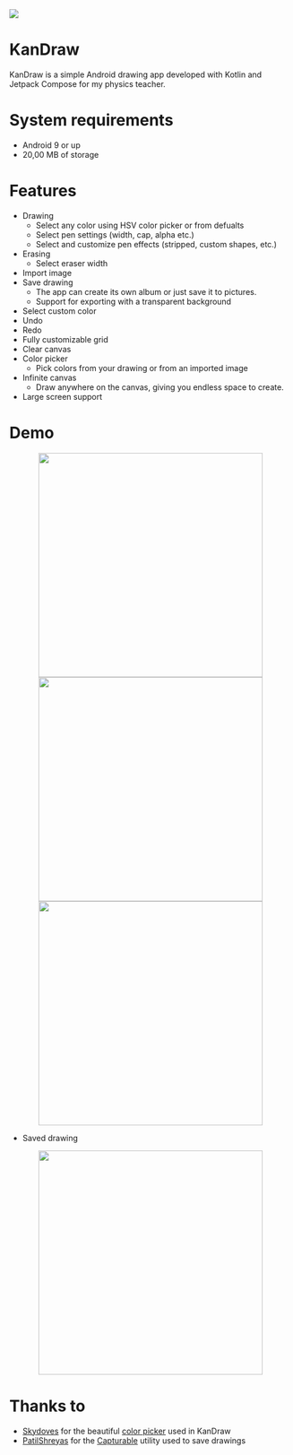 <img src="Assets/Banner.png"/>

# KanDraw
KanDraw is a simple Android drawing app developed with Kotlin and Jetpack Compose for my physics teacher.

# System requirements
- Android 9 or up
- 20,00 MB of storage

# Features
- Drawing
  - Select any color using HSV color picker or from defualts
  - Select pen settings (width, cap, alpha etc.)
  - Select and customize pen effects (stripped, custom shapes, etc.)
- Erasing
  - Select eraser width
- Import image
- Save drawing
  - The app can create its own album or just save it to pictures.
  - Support for exporting with a transparent background
- Select custom color
- Undo
- Redo
- Fully customizable grid
- Clear canvas
- Color picker
  - Pick colors from your drawing or from an imported image
- Infinite canvas
  - Draw anywhere on the canvas, giving you endless space to create. 
- Large screen support

# Demo
<p align="center">
  <img width="400" src="Assets/Demo_2.jpg" />
  <img width="400" src="Assets/Demo_3.jpg" />
  <img width="400" src="Assets/Demo_4.jpg" />
</p>

- Saved drawing

<p align="center">
  <img width="400" src="Assets/Demo_1.png" />
</p>

# Thanks to
- [Skydoves](https://github.com/skydoves) for the beautiful [color picker](https://github.com/skydoves/colorpicker-compose) used in KanDraw
- [PatilShreyas](https://github.com/PatilShreyas) for the [Capturable](https://github.com/PatilShreyas/Capturable) utility used to save drawings